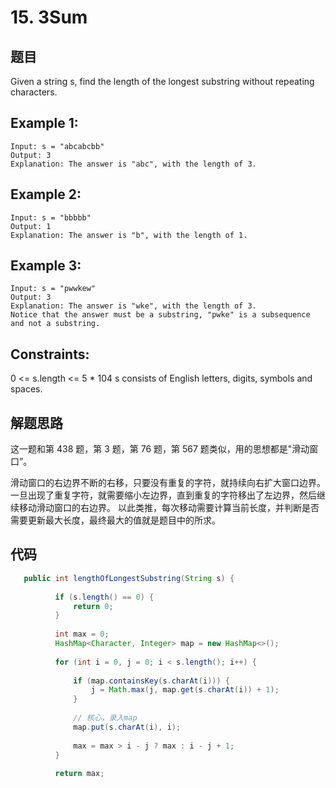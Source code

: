 # 15. 3Sum

## 题目

Given a string s, find the length of the longest substring without repeating characters.

## Example 1:
```
Input: s = "abcabcbb"
Output: 3
Explanation: The answer is "abc", with the length of 3.
```

## Example 2:

```
Input: s = "bbbbb"
Output: 1
Explanation: The answer is "b", with the length of 1.
```

## Example 3:

```
Input: s = "pwwkew"
Output: 3
Explanation: The answer is "wke", with the length of 3.
Notice that the answer must be a substring, "pwke" is a subsequence and not a substring.
```

## Constraints:

0 <= s.length <= 5 * 104
s consists of English letters, digits, symbols and spaces.

## 解题思路

这一题和第 438 题，第 3 题，第 76 题，第 567 题类似，用的思想都是"滑动窗口”。

滑动窗口的右边界不断的右移，只要没有重复的字符，就持续向右扩大窗口边界。
一旦出现了重复字符，就需要缩小左边界，直到重复的字符移出了左边界，然后继续移动滑动窗口的右边界。
以此类推，每次移动需要计算当前长度，并判断是否需要更新最大长度，最终最大的值就是题目中的所求。

## 代码

```java
   public int lengthOfLongestSubstring(String s) {
  
          if (s.length() == 0) {
              return 0;
          }
  
          int max = 0;
          HashMap<Character, Integer> map = new HashMap<>();
  
          for (int i = 0, j = 0; i < s.length(); i++) {
  
              if (map.containsKey(s.charAt(i))) {
                  j = Math.max(j, map.get(s.charAt(i)) + 1);
              }
  
              // 核心，录入map
              map.put(s.charAt(i), i);
  
              max = max > i - j ? max : i - j + 1;
          }
  
          return max;
```